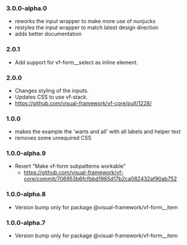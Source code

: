 ### 3.0.0-alpha.0

* reworks the input wrapper to make more use of nunjucks
* restyles the input wrapper to match latest design direction
* adds better documentation

### 2.0.1

* Add support for vf-form__select as inline element.

### 2.0.0

* Changes styling of the inputs.
* Updates CSS to use vf-stack.
* https://github.com/visual-framework/vf-core/pull/1228/

### 1.0.0

* makes the example the 'warts and all' with all labels and helper text
* removes some unrequired CSS

### 1.0.0-alpha.9

* Revert "Make vf-form subpatterns workable"
  * https://github.com/visual-framework/vf-core/commit/706953b6fcfbbd1965d17b2ca082432af90ab752

### 1.0.0-alpha.8

* Version bump only for package @visual-framework/vf-form__item

### 1.0.0-alpha.7

* Version bump only for package @visual-framework/vf-form__item
